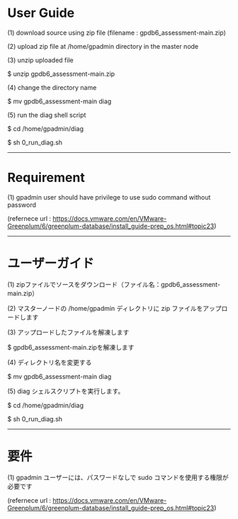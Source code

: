 # User Guide

(1) download source using zip file (filename : gpdb6_assessment-main.zip)

(2) upload zip file at /home/gpadmin directory in the master node

(3) unzip uploaded file

$ unzip gpdb6_assessment-main.zip

(4) change the directory name

$ mv gpdb6_assessment-main diag

(5) run the diag shell script

$ cd /home/gpadmin/diag

$ sh 0_run_diag.sh

-----------------------------------------------------------------

# Requirement

(1) gpadmin user should have privilege to use sudo command without password

(refernece url : https://docs.vmware.com/en/VMware-Greenplum/6/greenplum-database/install_guide-prep_os.html#topic23)

------------------------------------------------------------------

# ユーザーガイド

(1) zipファイルでソースをダウンロード（ファイル名：gpdb6_assessment-main.zip）

(2) マスターノードの /home/gpadmin ディレクトリに zip ファイルをアップロードします

(3) アップロードしたファイルを解凍します

$ gpdb6_assessment-main.zipを解凍します

(4) ディレクトリ名を変更する

$ mv gpdb6_assessment-main diag

(5) diag シェルスクリプトを実行します。

$ cd /home/gpadmin/diag

$ sh 0_run_diag.sh

-----------------------------------------------------------------

# 要件

(1) gpadmin ユーザーには、パスワードなしで sudo コマンドを使用する権限が必要です

(refernece url : https://docs.vmware.com/en/VMware-Greenplum/6/greenplum-database/install_guide-prep_os.html#topic23)
